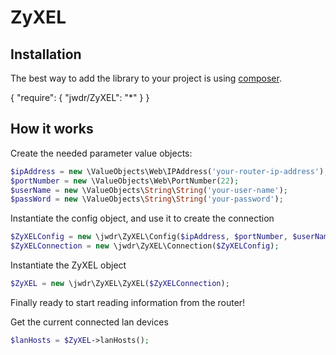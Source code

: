 ZyXEL
=====

Installation
------------

The best way to add the library to your project is using [composer](http://getcomposer.org).

{
    "require": {
        "jwdr/ZyXEL": "*"
    }
}

How it works
------------

Create the needed parameter value objects:
```php
$ipAddress = new \ValueObjects\Web\IPAddress('your-router-ip-address');
$portNumber = new \ValueObjects\Web\PortNumber(22);
$userName = new \ValueObjects\String\String('your-user-name');
$passWord = new \ValueObjects\String\String('your-password');
```

Instantiate the config object, and use it to create the connection
```php
$ZyXELConfig = new \jwdr\ZyXEL\Config($ipAddress, $portNumber, $userName, $passWord);
$ZyXELConnection = new \jwdr\ZyXEL\Connection($ZyXELConfig);
```
Instantiate the ZyXEL object
```php
$ZyXEL = new \jwdr\ZyXEL\ZyXEL($ZyXELConnection);
```
Finally ready to start reading information from the router!

Get the current connected lan devices
```php
$lanHosts = $ZyXEL->lanHosts();
```